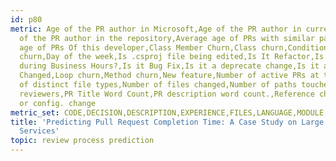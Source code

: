 ```yaml
---
id: p80
metric: Age of the PR author in Microsoft,Age of the PR author in current team,Age
  of the PR author in the repository,Average age of PRs with similar paths changed,Avg
  age of PRs Of this developer,Class Member Churn,Class churn,Conditional statements
  churn,Day of the week,Is .csproj file being edited,Is It Refactor,Is PR created
  during Business Hours?,Is it Bug Fix,Is it a deprecate change,Is it a merge change,LOC
  Changed,Loop churn,Method churn,New feature,Number of active PRs at this time,Number
  of distinct file types,Number of files changed,Number of paths touched,Number of
  reviewers,PR Title Word Count,PR description word count.,Reference churn,Setting
  or config. change
metric_set: CODE,DECISION,DESCRIPTION,EXPERIENCE,FILES,LANGUAGE,MODULE,Others,PARTICIPANT,QUEUE,REVISIONS
title: 'Predicting Pull Request Completion Time: A Case Study on Large Scale Cloud
  Services'
topic: review process prediction
---
```

